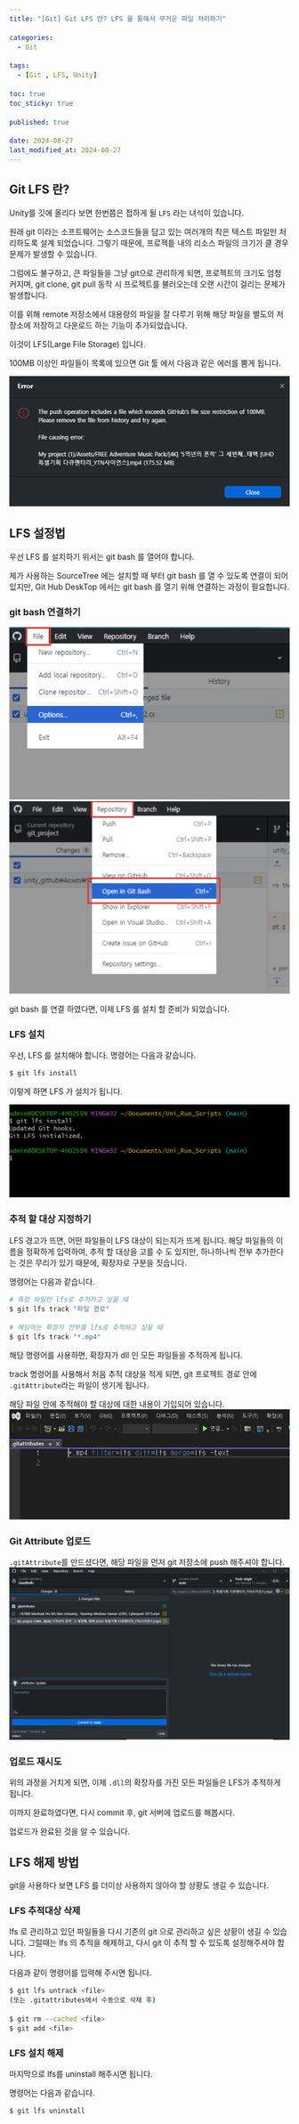 ```yaml
---
title: "[Git] Git LFS 란? LFS 를 통해서 무거운 파일 처리하기"

categories:
  - Git
  
tags:
  - [Git , LFS, Unity]

toc: true
toc_sticky: true

published: true

date: 2024-08-27
last_modified_at: 2024-08-27
---
```


## Git LFS 란?

Unity를 깃에 올리다 보면 한번쯤은 접하게 될 `LFS` 라는 녀석이 있습니다.

원래 git 이라는 소프트웨어는 소스코드들을 담고 있는 여러개의 작은 텍스트 파일만 처리하도록 설계 되었습니다. 그렇기 때문에, 프로젝틑 내의 리소스 파일의 크기가 클 경우 문제가 발생할 수 있습니다.

그럼에도 불구하고, 큰 파일들을 그냥 git으로 관리하게 되면, 프로젝트의 크기도 엄청 커지며, git clone, git pull 동작 시 프로젝트를 불러오는데 오랜 시간이 걸리는 문제가 발생합니다.

이를 위해 remote 저장소에서 대용량의 파일을 잘 다루기 위해 해당 파일을 별도의 저장소에 저장하고 다운로드 하는 기능이 추가되었습니다.

이것이 LFS(Large File Storage) 입니다.

100MB 이상인 파일들이 목록에 있으면 Git 툴 에서 다음과 같은 에러를 뿜게 됩니다.

![](/images/Pasted%20image%2020240828124601.png)

## LFS 설정법

우선 LFS 를 설치하기 위서는 git bash 를 열어야 합니다.

제가 사용하는 SourceTree 에는 설치할 때 부터 git bash 를 열 수 있도록 연결이 되어 있지만, Git Hub DeskTop 에서는 git bash 를 열기 위해 연결하는 과정이 필요합니다.

### git bash 연결하기


![](/images/Pasted%20image%2020240828213638.png)
![](/images/Pasted%20image%2020240828213705.png)


git bash 를 연결 하였다면, 이제 LFS 를 설치 할 준비가 되었습니다.



### LFS 설치

우선, LFS 를 설치해야 합니다. 명령어는 다음과 같습니다.

```bash
$ git lfs install
```

이렇게 하면 LFS 가 설치가 됩니다.

![](/images/Pasted%20image%2020240828155011.png)

### 추적 할 대상 지정하기

LFS 경고가 뜨면, 어떤 파일들이 LFS 대상이 되는지가 뜨게 됩니다. 해당 파일들의 이름을 정확하게 입력하여, 추적 할 대상을 고를 수 도 있지만, 하나하나씩 전부 추가한다는 것은 무리가 있기 때문에, 확장자로 구분을 짓습니다.

명령어는 다음과 같습니다.
```bash
# 특정 파일만 lfs로 추적하고 싶을 때
$ git lfs track "파일 경로"

# 해당하는 확장자 전부를 lfs로 추적하고 싶을 때
$ git lfs track "*.mp4"
```

해당 명령어를 사용하면, 확장자가 dll 인 모든 파일들을 추적하게 됩니다.

track 명령어를 사용해서 처음 추적 대상을 적게 되면, git 프로젝트 경로 안에 `.gitAttribute`라는 파일이 생기게 됩니다.

해당 파일 안에 추적해야 할 대상에 대한 내용이 기입되어 있습니다.
![git attributes](/images/Pasted%20image%2020240828155531.png)

### Git Attribute 업로드
`.gitAttribute`를 만드셨다면, 해당 파일을 먼저 git 저장소에 push 해주셔야 합니다. 
![](/images/Pasted%20image%2020240828155504.png)

### 업로드 재시도

위의 과정을 거치게 되면, 이제 `.dll`의 확장자를 가진 모든 파일들은 LFS가 추적하게 됩니다. 

이까지 완료하였다면, 다시 commit 후, git 서버에 업로드를 해봅시다.

업로드가 완료된 것을 알 수 있습니다.

## LFS 해제 방법

git을 사용하다 보면 LFS 를 더이상 사용하지 않아야 할 상황도 생길 수 있습니다.
### LFS 추적대상 삭제
lfs 로 관리하고 있던 파일들을 다시 기존의 git 으로 관리하고 싶은 상황이 생길 수 있습니다. 그럴때는 lfs 의 추적을 해제하고, 다시 git 이 추적 할 수 있도록 설정해주셔야 합니다.

다음과 같이 명령어를 입력해 주시면 됩니다.

```bash
$ git lfs untrack <file>
(또는 .gitattributes에서 수동으로 삭제 후)

$ git rm --cached <file>
$ git add <file>
```


### LFS 설치 해제

마지막으로 lfs를 uninstall 해주시면 됩니다.

명령어는 다음과 같습니다.

```bash
$ git lfs uninstall
```
